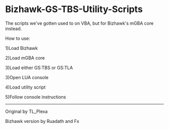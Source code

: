 # Bizhawk-GS-TBS-Utility-Scripts
The scripts we've gotten used to on VBA, but for Bizhawk's mGBA core instead.


How to use: 

1)Load Bizhawk

2)Load mGBA core

3)Load either GS:TBS or GS:TLA

3)Open LUA console

4)Load utility script

5)Follow console instructions

--------------------
Original by TL_Plexa

Bizhawk version by Ruadath and Fx
